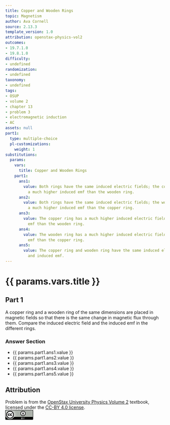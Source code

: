 ```yaml
---
title: Copper and Wooden Rings
topic: Magnetism
author: Ava Cornell
source: 2.13.3
template_version: 1.0
attribution: openstax-physics-vol2
outcomes:
- 19.7.1.0
- 19.8.1.0
difficulty:
- undefined
randomization:
- undefined
taxonomy:
- undefined
tags:
- OSUP
- volume 2
- chapter 13
- problem 3
- electromagnetic induction
- AC
assets: null
part1:
  type: multiple-choice
  pl-customizations:
    weight: 1
substitutions:
  params:
    vars:
      title: Copper and Wooden Rings
    part1:
      ans1:
        value: Both rings have the same induced electric fields; the copper ring has
          a much higher induced emf than the wooden ring.
      ans2:
        value: Both rings have the same induced electric fields; the wooden ring has
          a much higher induced emf than the copper ring.
      ans3:
        value: The copper ring has a much higher induced electric field and induced
          emf than the wooden ring.
      ans4:
        value: The wooden ring has a much higher induced electric field and induced
          emf than the copper ring.
      ans5:
        value: The copper ring and wooden ring have the same induced electric fields
          and induced emf.
---
```

# {{ params.vars.title }}

## Part 1

A copper ring and a wooden ring of the same dimensions are placed in magnetic fields so that there is the same change in magnetic flux through them. Compare the induced electric field and the induced emf in the different rings.

### Answer Section

- {{ params.part1.ans1.value }}
- {{ params.part1.ans2.value }}
- {{ params.part1.ans3.value }}
- {{ params.part1.ans4.value }}
- {{ params.part1.ans5.value }}

## Attribution

Problem is from the [OpenStax University Physics Volume 2](https://openstax.org/details/books/university-physics-volume-2) textbook, licensed under the [CC-BY 4.0 license](https://creativecommons.org/licenses/by/4.0/).<br>![Image representing the Creative Commons 4.0 BY license.](https://raw.githubusercontent.com/firasm/bits/master/by.png)